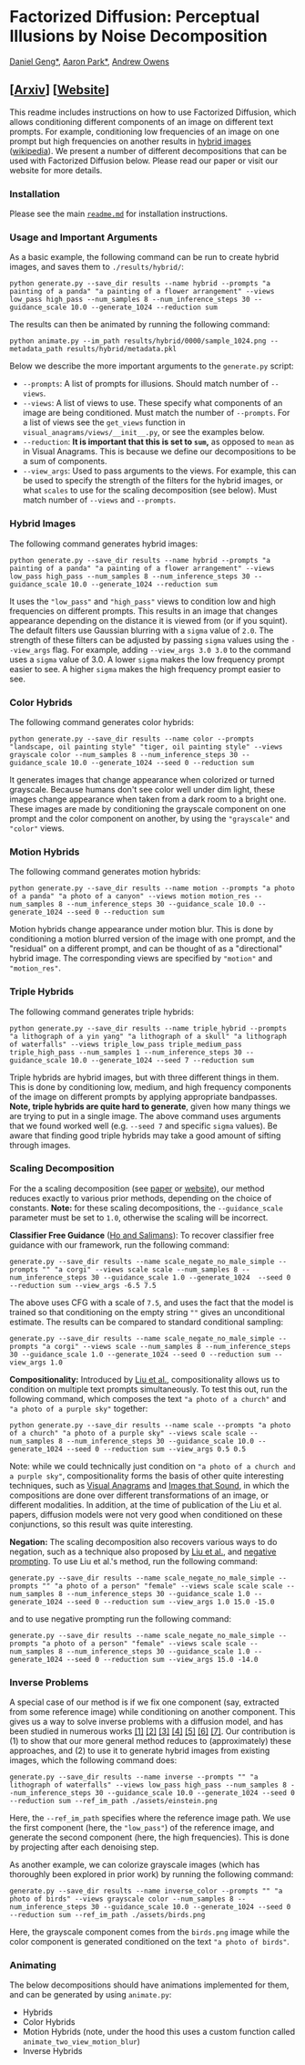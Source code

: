 # Factorized Diffusion: Perceptual Illusions by Noise Decomposition

[Daniel Geng*](https://dangeng.github.io/), [Aaron Park*](https://inbumpark.github.io/), [Andrew Owens](https://andrewowens.com/)

## [[Arxiv](https://arxiv.org/abs/2404.11615)] [[Website](https://dangeng.github.io/factorized_diffusion/)]

This readme includes instructions on how to use Factorized Diffusion, which allows conditioning different components of an image on different text prompts. For example, conditioning low frequencies of an image on one prompt but high frequencies on another results in [hybrid images](https://stanford.edu/class/ee367/reading/OlivaTorralb_Hybrid_Siggraph06.pdf) ([wikipedia](https://en.wikipedia.org/wiki/Hybrid_image)). We present a number of different decompositions that can be used with Factorized Diffusion below. Please read our paper or visit our website for more details.

### Installation

Please see the main [`readme.md`](https://github.com/dangeng/visual_anagrams) for installation instructions.

### Usage and Important Arguments

As a basic example, the following command can be run to create hybrid images, and saves them to `./results/hybrid/`:

```
python generate.py --save_dir results --name hybrid --prompts "a painting of a panda" "a painting of a flower arrangement" --views low_pass high_pass --num_samples 8 --num_inference_steps 30 --guidance_scale 10.0 --generate_1024 --reduction sum
```

The results can then be animated by running the following command:

```
python animate.py --im_path results/hybrid/0000/sample_1024.png --metadata_path results/hybrid/metadata.pkl
```

Below we describe the more important arguments to the `generate.py` script:

- `--prompts`: A list of prompts for illusions. Should match number of `--views`.
- `--views`: A list of views to use. These specify what components of an image are being conditioned. Must match the number of `--prompts`. For a list of views see the `get_views` function in `visual_anagrams/views/__init__.py`, or see the examples below.
- `--reduction`: **It is important that this is set to `sum`,** as opposed to `mean` as in Visual Anagrams. This is because we define our decompositions to be a sum of components.
- `--view_args`: Used to pass arguments to the views. For example, this can be used to specify the strength of the filters for the hybrid images, or what `scales` to use for the scaling decomposition (see below). Must match number of `--views` and `--prompts`.

### Hybrid Images

The following command generates hybrid images:

```
python generate.py --save_dir results --name hybrid --prompts "a painting of a panda" "a painting of a flower arrangement" --views low_pass high_pass --num_samples 8 --num_inference_steps 30 --guidance_scale 10.0 --generate_1024 --reduction sum
```

It uses the `"low_pass"` and `"high_pass"` views to condition low and high frequencies on different prompts. This results in an image that changes appearance depending on the distance it is viewed from (or if you squint). The default filters use Gaussian blurring with a `sigma` value of `2.0`. The strength of these filters can be adjusted by passing `sigma` values using the `--view_args` flag. For example, adding `--view_args 3.0 3.0` to the command uses a `sigma` value of 3.0. A lower `sigma` makes the low frequency prompt easier to see. A higher `sigma` makes the high frequency prompt easier to see.

### Color Hybrids

The following command generates color hybrids:

```
python generate.py --save_dir results --name color --prompts "landscape, oil painting style" "tiger, oil painting style" --views grayscale color --num_samples 8 --num_inference_steps 30 --guidance_scale 10.0 --generate_1024 --seed 0 --reduction sum
```

It generates images that change appearance when colorized or turned grayscale. Because humans don't see color well under dim light, these images change appearance when taken from a dark room to a bright one. These images are made by conditioning the grayscale component on one prompt and the color component on another, by using the `"grayscale"` and `"color"` views. 

### Motion Hybrids

The following command generates motion hybrids:

```
python generate.py --save_dir results --name motion --prompts "a photo of a panda" "a photo of a canyon" --views motion motion_res --num_samples 8 --num_inference_steps 30 --guidance_scale 10.0 --generate_1024 --seed 0 --reduction sum
```

Motion hybrids change appearance under motion blur. This is done by conditioning a motion blurred version of the image with one prompt, and the "residual" on a different prompt, and can be thought of as a "directional" hybrid image. The corresponding views are specified by `"motion"` and `"motion_res"`.

### Triple Hybrids

The following command generates triple hybrids:

```
python generate.py --save_dir results --name triple_hybrid --prompts "a lithograph of a yin yang" "a lithograph of a skull" "a lithograph of waterfalls" --views triple_low_pass triple_medium_pass triple_high_pass --num_samples 1 --num_inference_steps 30 --guidance_scale 10.0 --generate_1024 --seed 7 --reduction sum
```

Triple hybrids are hybrid images, but with three different things in them. This is done by conditioning low, medium, and high frequency components of the image on different prompts by applying appropriate bandpasses. **Note, triple hybrids are quite hard to generate**, given how many things we are trying to put in a single image. The above command uses arguments that we found worked well (e.g. `--seed 7` and specific `sigma` values). Be aware that finding good triple hybrids may take a good amount of sifting through images.

### Scaling Decomposition

For the a scaling decomposition (see [paper](https://arxiv.org/abs/2404.11615) or [website](https://dangeng.github.io/factorized_diffusion/)), our method reduces exactly to various prior methods, depending on the choice of constants. **Note:** for these scaling decompositions, the `--guidance_scale` parameter must be set to `1.0`, otherwise the scaling will be incorrect.

**Classifier Free Guidance** ([Ho and Salimans](https://arxiv.org/abs/2207.12598)): To recover classifier free guidance with our framework, run the following command:

```
generate.py --save_dir results --name scale_negate_no_male_simple --prompts "" "a corgi" --views scale scale --num_samples 8 --num_inference_steps 30 --guidance_scale 1.0 --generate_1024  --seed 0 --reduction sum --view_args -6.5 7.5
```

The above uses CFG with a scale of `7.5`, and uses the fact that the model is trained so that conditioning on the empty string `""` gives an unconditional estimate. The results can be compared to standard conditional sampling:

```
generate.py --save_dir results --name scale_negate_no_male_simple --prompts "a corgi" --views scale --num_samples 8 --num_inference_steps 30 --guidance_scale 1.0 --generate_1024 --seed 0 --reduction sum --view_args 1.0 
```

**Compositionality:** Introduced by [Liu et al.](https://energy-based-model.github.io/Compositional-Visual-Generation-with-Composable-Diffusion-Models/), compositionality allows us to condition on multiple text prompts simultaneously. To test this out, run the following command, which composes the text `"a photo of a church"` and `"a photo of a purple sky"` together:

```
python generate.py --save_dir results --name scale --prompts "a photo of a church" "a photo of a purple sky" --views scale scale --num_samples 8 --num_inference_steps 30 --guidance_scale 10.0 --generate_1024 --seed 0 --reduction sum --view_args 0.5 0.5
```

Note: while we could technically just condition on `"a photo of a church and a purple sky"`, compositionality forms the basis of other quite interesting techniques, such as [Visual Anagrams](https://dangeng.github.io/visual_anagrams/) and [Images that Sound](https://ificl.github.io/images-that-sound/), in which the compositions are done over different transformations of an image, or different modalities. In addition, at the time of publication of the Liu et al. papers, diffusion models were not very good when conditioned on these conjunctions, so this result was quite interesting.

**Negation:** The scaling decomposition also recovers various ways to do negation, such as a technique also proposed by [Liu et al.](https://energy-based-model.github.io/Compositional-Visual-Generation-with-Composable-Diffusion-Models/), and [negative prompting](https://github.com/AUTOMATIC1111/stable-diffusion-webui/wiki/Negative-prompt). To use Liu et al.'s method, run the following command:

```
generate.py --save_dir results --name scale_negate_no_male_simple --prompts "" "a photo of a person" "female" --views scale scale scale --num_samples 8 --num_inference_steps 30 --guidance_scale 1.0 --generate_1024 --seed 0 --reduction sum --view_args 1.0 15.0 -15.0
```

and to use negative prompting run the following command:

```
generate.py --save_dir results --name scale_negate_no_male_simple --prompts "a photo of a person" "female" --views scale scale --num_samples 8 --num_inference_steps 30 --guidance_scale 1.0 --generate_1024 --seed 0 --reduction sum --view_args 15.0 -14.0
```

### Inverse Problems

A special case of our method is if we fix one component (say, extracted from some reference image) while conditioning on another component. This gives us a way to solve inverse problems with a diffusion model, and has been studied in numerous works [[1]](https://arxiv.org/abs/2011.13456) [[2]](https://arxiv.org/abs/2112.05146) [[3]](https://arxiv.org/abs/2201.11793) [[4]](https://arxiv.org/abs/2201.09865) [[5]](https://arxiv.org/abs/2212.00490) [[6]](https://arxiv.org/abs/2108.02938) [[7]](https://arxiv.org/abs/2206.02779). Our contribution is (1) to show that our more general method reduces to (approximately) these approaches, and (2) to use it to generate hybrid images from existing images, which the following command does:

```
generate.py --save_dir results --name inverse --prompts "" "a lithograph of waterfalls" --views low_pass high_pass --num_samples 8 --num_inference_steps 30 --guidance_scale 10.0 --generate_1024 --seed 0 --reduction sum --ref_im_path ./assets/einstein.png
```

Here, the `--ref_im_path` specifies where the reference image path. We use the first component (here, the `"low_pass"`) of the reference image, and generate the second component (here, the high frequencies). This is done by projecting after each denoising step.

As another example, we can colorize grayscale images (which has thoroughly been explored in prior work) by running the following command:

```
generate.py --save_dir results --name inverse_color --prompts "" "a photo of birds" --views grayscale color --num_samples 8 --num_inference_steps 30 --guidance_scale 10.0 --generate_1024 --seed 0 --reduction sum --ref_im_path ./assets/birds.png
```

Here, the grayscale component comes from the `birds.png` image while the color component is generated conditioned on the text `"a photo of birds"`.


### Animating

The below decompositions should have animations implemented for them, and can be generated by using `animate.py`:

- Hybrids
- Color Hybrids
- Motion Hybrids (note, under the hood this uses a custom function called `animate_two_view_motion_blur`)
- Inverse Hybrids